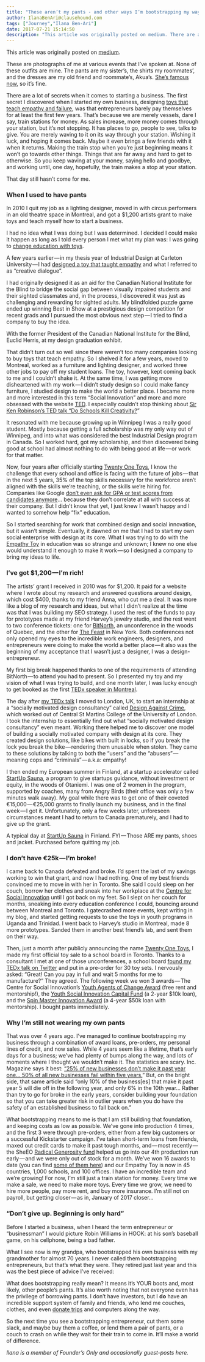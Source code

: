 ```yaml
---
title: "These aren’t my pants - and other ways I’m bootstrapping my way to the top."
author: IlanaBenAri@clausehound.com
tags: ["Journey","Ilana Ben-Ari"]
date: 2017-07-21 15:14:50
description: "This article was originally posted on medium. There are a lot of secrets when it comes to starting a business. The first secret I discovered when I started my own business, designing toys that teach empathy and failure, was that entrepreneurs barely pay themselves for at least the first few years."
---
```


This article was originally posted on [medium](http://bit.ly/2tGnIIg).

 

These are photographs of me at various events that I’ve spoken at. None of these outfits are mine. The pants are my sister’s, the shirts my roommates’, and the dresses are my old friend and roommate’s, Akua’s. [She’s famous now](https://www.youtube.com/watch?v=3Iq4Q93wYoI), so it’s fine.

There are a lot of secrets when it comes to starting a business. The first secret I discovered when I started my own business, designing [toys that teach empathy and failure](http://twentyonetoys.com/), was that entrepreneurs barely pay themselves for at least the first few years. That’s because we are merely vessels, dare I say, train stations for money. As sales increase, more money comes through your station, but it’s not stopping. It has places to go, people to see, talks to give. You are merely waving to it on its way through your station. Wishing it luck, and hoping it comes back. Maybe it even brings a few friends with it when it returns. Making the train stop when you’re just beginning means it won’t go towards other things. Things that are far away and hard to get to otherwise. So you keep waving at your money, saying hello and goodbye, and working until, one day, hopefully, the train makes a stop at your station.

That day still hasn’t come for me.

### When I used to have pants

In 2010 I quit my job as a lighting designer, moved in with circus performers in an old theatre space in Montreal, and got a $1,200 artists grant to make toys and teach myself how to start a business.

I had no idea what I was doing but I was determined. I decided I could make it happen as long as I told every person I met what my plan was: I was going to [change education with toys](http://twentyonetoys.com/pages/our-philosophy).

A few years earlier — in my thesis year of Industrial Design at Carleton University — I had [designed a toy that taught empathy](http://empathytoy.com/resources/videos/video-tedx-talk/) and what I referred to as “creative dialogue”.

I had originally designed it as an aid for the Canadian National Institute for the Blind to bridge the social gap between visually impaired students and their sighted classmates and, in the process, I discovered it was just as challenging and rewarding for sighted adults. My blindfolded puzzle game ended up winning Best in Show at a prestigious design competition for recent grads and I pursued the most obvious next step — I tried to find a company to buy the idea.

With the former President of the Canadian National Institute for the Blind, Euclid Herris, at my design graduation exhibit.

That didn’t turn out so well since there weren’t too many companies looking to buy toys that teach empathy. So I shelved it for a few years, moved to Montreal, worked as a furniture and lighting designer, and worked three other jobs to pay off my student loans. The toy, however, kept coming back to me and I couldn’t shake it. At the same time, I was getting more disheartened with my work — I didn’t study design so I could make fancy furniture, I studied design to make the world a better place. I became more and more interested in this term “Social Innovation” and more and more obsessed with the website [TED](https://www.ted.com/). I especially couldn’t stop thinking about [Sir Ken Robinson’s TED talk “Do Schools Kill Creativity?](http://twentyonetoys.com/blogs/teaching-21st-century-skills/14398517-ken-robinson-at-ted)”

It resonated with me because growing up in Winnipeg I was a really good student. Mostly because getting a full scholarship was my only way out of Winnipeg, and into what was considered the best Industrial Design program in Canada. So I worked hard, got my scholarship, and then discovered being good at school had almost nothing to do with being good at life — or work for that matter.

Now, four years after officially starting [Twenty One Toys](http://twentyonetoys.com/), I know the challenge that every school and office is facing with the future of jobs — that in the next 5 years, 35% of the top skills necessary for the workforce aren’t aligned with the skills we’re teaching, or the skills we’re hiring for. Companies like Google [don’t even ask for GPA or test scores from candidates anymore](http://empathytoy.com/community/stories/strategic-hiring-marsdd-innovative-job-interview/)… because they don’t correlate at all with success at their company. But I didn’t know that yet, I just knew I wasn’t happy and I wanted to somehow help “fix” education.

So I started searching for work that combined design and social innovation, but it wasn’t simple. Eventually, it dawned on me that I had to start my own social enterprise with design at its core. What I was trying to do with the [Empathy Toy](http://empathytoy.com/getting-started/) in education was so strange and unknown; I knew no one else would understand it enough to make it work — so I designed a company to bring my ideas to life.

### I’ve got $1,200 — I’m rich!

The artists’ grant I received in 2010 was for $1,200. It paid for a website where I wrote about my research and answered questions around design, which cost $400, thanks to my friend Anna, who cut me a deal. It was more like a blog of my research and ideas, but what I didn’t realize at the time was that I was building my SEO strategy. I used the rest of the funds to pay for prototypes made at my friend Harvey’s jewelry studio, and the rest went to two conference tickets: one for [BitNorth](http://www.bitnorth.com/), an unconference in the woods of Quebec, and the other for [The Feast](http://feastongood.com/) in New York. Both conferences not only opened my eyes to the incredible work engineers, designers, and entrepreneurs were doing to make the world a better place — it also was the beginning of my acceptance that I wasn’t just a designer, I was a design-entrepreneur.

My first big break happened thanks to one of the requirements of attending BitNorth — to attend you had to present. So I presented my toy and my vision of what I was trying to build, and one month later, I was lucky enough to get booked as the first [TEDx speaker in Montreal](http://empathytoy.com/resources/videos/video-tedx-talk/).

The day after [my TEDx talk](http://empathytoy.com/resources/videos/video-tedx-talk/) I moved to London, UK, to start an internship at a “socially motivated design consultancy” called [Design Against Crime](http://www.designagainstcrime.com/), which worked out of Central St Martins College of the University of London. I took the internship to essentially find out what “socially motivated design consultancy” even meant. Working there helped me to discover one model of building a socially motivated company with design at its core. They created design solutions, like bikes with built in locks, so if you break the lock you break the bike — rendering them unusable when stolen. They came to these solutions by talking to both the “users” and the “abusers” — meaning cops and “criminals” — a.k.a: empathy!

I then ended my European summer in Finland, at a startup accelerator called [StartUp Sauna](http://startupsauna.com/), a program to give startups guidance, without investment or equity, in the woods of Otaniemi. I was one of 2 women in the program, supported by coaches, many from Angry Birds (their office was only a few minutes walk away). My goal while there was to get one of their coveted €15,000 — €25,000 grants to finally launch my business, and in the final week — I got it. Unfortunately, only a few weeks later, unforeseen circumstances meant I had to return to Canada prematurely, and I had to give up the grant.

A typical day at [StartUp Sauna](http://startupsauna.com/) in Finland. FYI — Those ARE my pants, shoes and jacket. Purchased before quitting my job.

### I don’t have €25k — I’m broke!

I came back to Canada defeated and broke. I’d spent the last of my savings working to win that grant, and now I had nothing. One of my best friends convinced me to move in with her in Toronto. She said I could sleep on her couch, borrow her clothes and sneak into her workplace at the [Centre for Social Innovation](https://socialinnovation.org/location/csi-annex/) until I got back on my feet. So I slept on her couch for months, sneaking into every education conference I could, bouncing around between Montreal and Toronto. I gatecrashed more events, kept writing in my blog, and started getting requests to use the toys in youth programs in Uganda and Trinidad. I went back to Harvey’s studio in Montreal, made 8 more prototypes. Sanded them in another best friend’s lab, and sent them on their way.

Then, just a month after publicly announcing the name [Twenty One Toys](http://twentyonetoys.com/pages/press-awards), I made my first official toy sale to a school board in Toronto. Thanks to a consultant I met at one of those unconferences, a school board [found my TEDx talk on Twitter](http://twentyonetoys.com/blogs/toys-games-for-play-based-learning/14398637-our-toys-at-dufferin-peel-catholic) and put in a pre-order for 30 toy sets. I nervously asked: “Great! Can you pay in full and wait 5 months for me to manufacture?” They agreed. The following week we won 3 awards — The Centre for Social Innovation’s [Youth Agents of Change Award](https://socialinnovation.org/2012-agents-of-change-youth/) (free rent and mentorship!), the [Youth Social Innovation Capital Fund](http://www.youthsocialinnovation.org/) (a 2-year $10k loan), and the [Spin Master Innovation Award](http://twentyonetoys.com/blogs/our-learning-revolution/14398705-celebrating-innovative-entrepreneurs-with-the-canadian-youth-business-foundation) (a 4-year $50k loan with mentorship). I bought pants immediately.

### Why I’m still not wearing my own pants

That was over 4 years ago. I’ve managed to continue bootstrapping my business through a combination of award loans, pre-orders, my personal lines of credit, and now sales. While 4 years seem like a lifetime, that’s early days for a business; we’ve had plenty of bumps along the way, and lots of moments where I thought we wouldn’t make it. The statistics are scary. Inc. Magazine says it best: [“25% of new businesses don’t make it past year one… 50% of all new businesses fail within five years.](http://www.inc.com/thomas-koulopoulos/5-of-the-most-surprising-statistics-about-start-ups.html)” But, on the bright side, that same article said “only 10% of the business[es] that make it past year 5 will die off in the following year, and only 6% in the 10th year… Rather than try to go for broke in the early years, consider building your foundation so that you can take greater risk in outlier years when you do have the safety of an established business to fall back on.”

What bootstrapping means to me is that I am still building that foundation, and keeping costs as low as possible. We’ve gone into production 4 times, and the first 3 were through pre-orders, either from a few big customers or a successful Kickstarter campaign. I’ve taken short-term loans from friends, maxed out credit cards to make it past tough months, and — most recently — the SheEO [Radical Generosity fund](https://www.sheeo.world/) helped us go into our 4th production run early — and we were only out of stock for a month. We’ve won 16 awards to date (you can find [some of them here](http://twentyonetoys.com/pages/press-awards)) and our Empathy Toy is now in 45 countries, 1,000 schools, and 100 offices. I have an incredible team and we’re growing! For now, I’m still just a train station for money. Every time we make a sale, we need to make more toys. Every time we grow, we need to hire more people, pay more rent, and buy more insurance. I’m still not on payroll, but getting closer — as in, January of 2017 closer…

### “Don’t give up. Beginning is only hard”

Before I started a business, when I heard the term entrepreneur or “businessman” I would picture Robin Williams in HOOK: at his son’s baseball game, on his cellphone, being a bad father.

What I see now is my grandpa, who bootstrapped his own business with my grandmother for almost 70 years. I never called them bootstrapping entrepreneurs, but that’s what they were. They retired just last year and this was the best piece of advice I’ve received:

What does bootstrapping really mean? It means it’s YOUR boots and, most likely, other people’s pants. It’s also worth noting that not everyone even has the privilege of borrowing pants. I don’t have investors, but I **do** have an incredible support system of family and friends, who lend me couches, clothes, and even [donate trips](https://www.instagram.com/p/BDIxChGRRUm/?taken-by=ilanabenari%27) and computers along the way.

So the next time you see a bootstrapping entrepreneur, cut them some slack, and maybe buy them a coffee, or lend them a pair of pants, or a couch to crash on while they wait for their train to come in. It’ll make a world of difference.

*Ilana is a member of Founder’s Only and occasionally guest-posts here.*

